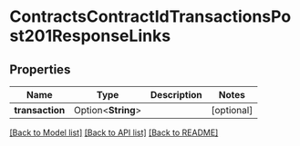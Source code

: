 # ContractsContractIdTransactionsPost201ResponseLinks

## Properties

Name | Type | Description | Notes
------------ | ------------- | ------------- | -------------
**transaction** | Option<**String**> |  | [optional]

[[Back to Model list]](../README.md#documentation-for-models) [[Back to API list]](../README.md#documentation-for-api-endpoints) [[Back to README]](../README.md)



